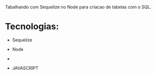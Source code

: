 Tabalhando com Sequelize no Node para criacao de tabelas com o SQL.

<h1>Tecnologias:</h1>

- Sequelize

- Node
- 
- JAVASCRIPT

